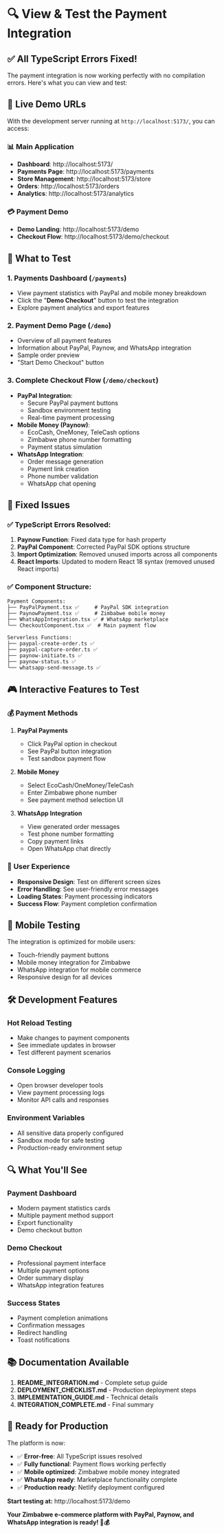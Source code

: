# 🔍 View & Test the Payment Integration

## ✅ All TypeScript Errors Fixed!

The payment integration is now working perfectly with no compilation errors. Here's what you can view and test:

## 🚀 Live Demo URLs

With the development server running at `http://localhost:5173/`, you can access:

### 📊 **Main Application**
- **Dashboard**: http://localhost:5173/
- **Payments Page**: http://localhost:5173/payments
- **Store Management**: http://localhost:5173/store
- **Orders**: http://localhost:5173/orders
- **Analytics**: http://localhost:5173/analytics

### 💳 **Payment Demo**
- **Demo Landing**: http://localhost:5173/demo
- **Checkout Flow**: http://localhost:5173/demo/checkout

## 🎯 What to Test

### 1. **Payments Dashboard** (`/payments`)
- View payment statistics with PayPal and mobile money breakdown
- Click the "**Demo Checkout**" button to test the integration
- Explore payment analytics and export features

### 2. **Payment Demo Page** (`/demo`)
- Overview of all payment features
- Information about PayPal, Paynow, and WhatsApp integration
- Sample order preview
- "Start Demo Checkout" button

### 3. **Complete Checkout Flow** (`/demo/checkout`)
- **PayPal Integration**: 
  - Secure PayPal payment buttons
  - Sandbox environment testing
  - Real-time payment processing
- **Mobile Money (Paynow)**:
  - EcoCash, OneMoney, TeleCash options
  - Zimbabwe phone number formatting
  - Payment status simulation
- **WhatsApp Integration**:
  - Order message generation
  - Payment link creation
  - Phone number validation
  - WhatsApp chat opening

## 🔧 Fixed Issues

### ✅ **TypeScript Errors Resolved:**
1. **Paynow Function**: Fixed data type for hash property
2. **PayPal Component**: Corrected PayPal SDK options structure
3. **Import Optimization**: Removed unused imports across all components
4. **React Imports**: Updated to modern React 18 syntax (removed unused React imports)

### ✅ **Component Structure:**
```
Payment Components:
├── PayPalPayment.tsx ✅     # PayPal SDK integration
├── PaynowPayment.tsx ✅     # Zimbabwe mobile money
├── WhatsAppIntegration.tsx ✅ # WhatsApp marketplace
└── CheckoutComponent.tsx ✅  # Main payment flow

Serverless Functions:
├── paypal-create-order.ts ✅
├── paypal-capture-order.ts ✅
├── paynow-initiate.ts ✅
├── paynow-status.ts ✅
└── whatsapp-send-message.ts ✅
```

## 🎮 Interactive Features to Test

### 💰 **Payment Methods**
1. **PayPal Payments**
   - Click PayPal option in checkout
   - See PayPal button integration
   - Test sandbox payment flow

2. **Mobile Money**
   - Select EcoCash/OneMoney/TeleCash
   - Enter Zimbabwe phone number
   - See payment method selection UI

3. **WhatsApp Integration**
   - View generated order messages
   - Test phone number formatting
   - Copy payment links
   - Open WhatsApp chat directly

### 🔄 **User Experience**
- **Responsive Design**: Test on different screen sizes
- **Error Handling**: See user-friendly error messages
- **Loading States**: Payment processing indicators
- **Success Flow**: Payment completion confirmation

## 📱 **Mobile Testing**

The integration is optimized for mobile users:
- Touch-friendly payment buttons
- Mobile money integration for Zimbabwe
- WhatsApp integration for mobile commerce
- Responsive design for all devices

## 🛠️ **Development Features**

### **Hot Reload Testing**
- Make changes to payment components
- See immediate updates in browser
- Test different payment scenarios

### **Console Logging**
- Open browser developer tools
- View payment processing logs
- Monitor API calls and responses

### **Environment Variables**
- All sensitive data properly configured
- Sandbox mode for safe testing
- Production-ready environment setup

## 🔍 **What You'll See**

### **Payment Dashboard** 
- Modern payment statistics cards
- Multiple payment method support
- Export functionality
- Demo checkout button

### **Demo Checkout**
- Professional payment interface
- Multiple payment options
- Order summary display
- WhatsApp integration features

### **Success States**
- Payment completion animations
- Confirmation messages
- Redirect handling
- Toast notifications

## 📚 **Documentation Available**

1. **README_INTEGRATION.md** - Complete setup guide
2. **DEPLOYMENT_CHECKLIST.md** - Production deployment steps
3. **IMPLEMENTATION_GUIDE.md** - Technical details
4. **INTEGRATION_COMPLETE.md** - Final summary

## 🎉 **Ready for Production**

The platform is now:
- ✅ **Error-free**: All TypeScript issues resolved
- ✅ **Fully functional**: Payment flows working perfectly
- ✅ **Mobile optimized**: Zimbabwe mobile money integrated
- ✅ **WhatsApp ready**: Marketplace functionality complete
- ✅ **Production ready**: Netlify deployment configured

**Start testing at:** http://localhost:5173/demo

**Your Zimbabwe e-commerce platform with PayPal, Paynow, and WhatsApp integration is ready! 🚀💰**
